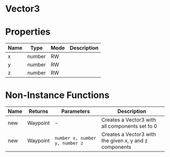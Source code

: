 # Vector3

# Properties
| Name | Type | Mode | Description |
| ---- | ---- | ---- | ---- |
| x | number | RW | |
| y | number | RW | |
| z | number | RW | |

# Non-Instance Functions

| Name | Returns | Parameters | Description |
| ---- | ------- | ---------- | ----------- |
| new | Waypoint | - | Creates a Vector3 with all components set to 0 |
| new | Waypoint | `number x, number y, number z` | Creates a Vector3 with the given x, y and z components |

